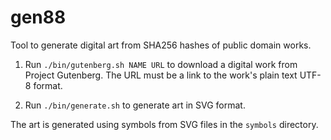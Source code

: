 # gen88

Tool to generate digital art from SHA256 hashes of public domain works.

1. Run `./bin/gutenberg.sh NAME URL` to download a digital work from Project
   Gutenberg. The URL must be a link to the work's plain text UTF-8 format.

2. Run `./bin/generate.sh` to generate art in SVG format.

The art is generated using symbols from SVG files in the `symbols` directory.

